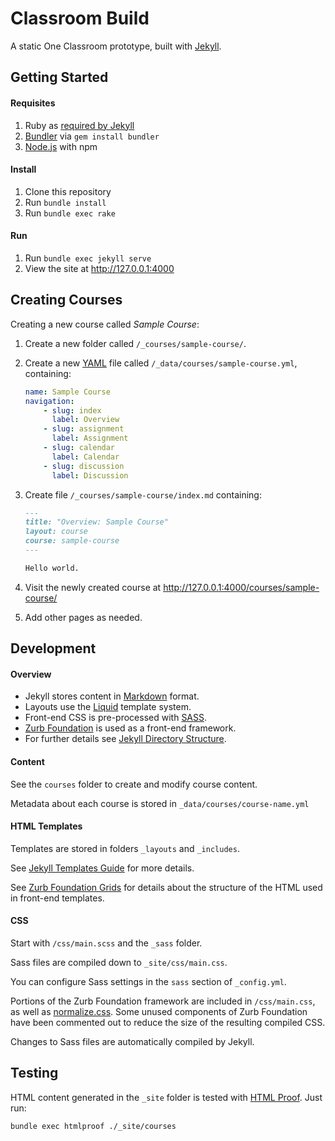# Classroom Build

A static One Classroom prototype, built with [Jekyll](http://jekyllrb.com).

## Getting Started

#### Requisites

1. Ruby as [required by Jekyll](http://jekyllrb.com/docs/installation/)
2. [Bundler](http://bundler.io) via `gem install bundler`
3. [Node.js](https://changelog.com/install-node-js-with-homebrew-on-os-x/) with npm

#### Install

1. Clone this repository
2. Run `bundle install`
3. Run `bundle exec rake`

#### Run

1. Run `bundle exec jekyll serve`
2. View the site at http://127.0.0.1:4000

## Creating Courses

Creating a new course called _Sample Course_:

1. Create a new folder called `/_courses/sample-course/`.
2. Create a new [YAML](http://jekyllrb.com/docs/datafiles/) file called  `/_data/courses/sample-course.yml`, containing:

	```yaml
	name: Sample Course
	navigation:
	    - slug: index
	      label: Overview
	    - slug: assignment
	      label: Assignment
	    - slug: calendar
	      label: Calendar
	    - slug: discussion
	      label: Discussion
	```
3. Create file `/_courses/sample-course/index.md` containing:
	```markdown
	---
	title: "Overview: Sample Course"
	layout: course
	course: sample-course
	---

	Hello world.
	```
4. Visit the newly created course at http://127.0.0.1:4000/courses/sample-course/
5. Add other pages as needed.

## Development

#### Overview

* Jekyll stores content in [Markdown](https://help.github.com/articles/markdown-basics/) format.
* Layouts use the [Liquid](http://liquidmarkup.org/) template system.
* Front-end CSS is pre-processed with [SASS](http://sass-lang.com).
* [Zurb Foundation](http://foundation.zurb.com/docs/) is used as a front-end framework.
* For further details see [Jekyll Directory Structure](http://jekyllrb.com/docs/structure/).


#### Content

See the `courses` folder to create and modify course content.

Metadata about each course is stored in `_data/courses/course-name.yml`

#### HTML Templates

Templates are stored in folders `_layouts` and `_includes`.

See [Jekyll Templates Guide](http://jekyllrb.com/docs/templates/) for more details.

See [Zurb Foundation Grids](http://foundation.zurb.com/grid.html) for details about the structure of the HTML used in front-end templates.

#### CSS

Start with `/css/main.scss` and the `_sass` folder.

Sass files are compiled down to `_site/css/main.css`.

You can configure Sass settings in the `sass` section of `_config.yml`.

Portions of the Zurb Foundation framework are included in `/css/main.css`, as well as [normalize.css](https://necolas.github.io/normalize.css/). Some unused components of Zurb Foundation have been commented out to reduce the size of the resulting compiled CSS.

Changes to Sass files are automatically compiled by Jekyll.

## Testing

HTML content generated in the `_site` folder is tested with [HTML Proof](https://github.com/gjtorikian/html-proofer). Just run:

	bundle exec htmlproof ./_site/courses

